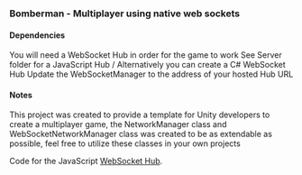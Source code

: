### Bomberman - Multiplayer using native web sockets

#### Dependencies
You will need a WebSocket Hub in order for the game to work
See Server folder for a JavaScript Hub / Alternatively you can create a C# WebSocket Hub
Update the WebSocketManager to the address of your hosted Hub URL

#### Notes
This project was created to provide a template for Unity developers to 
create a multiplayer game, the NetworkManager class and WebSocketNetworkManager class
was created to be as extendable as possible, feel free to utilize these classes in your own projects

Code for the JavaScript [WebSocket Hub](https://github.com/herbertmaa/Bomberman-WebSocket-Hub).
